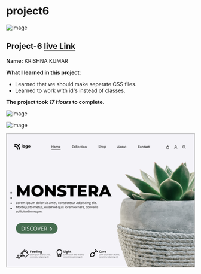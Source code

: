 # project6

![image](https://img.shields.io/badge/project-6-red)


## Project-6  [live Link](https://projec6.netlify.app/)

**Name:**  KRISHNA KUMAR


**What I learned in this project**:

  - Learned that we should make seperate CSS files.
  - Learned to work with id's instead of classes.

**The project took ***17 Hours*** to complete.** 

![image](https://img.shields.io/badge/INeuron-LearnCodeOnline-brightgreen)

![image](https://img.shields.io/badge/Full%20stack%20JS%20bootcamp-Hitesh%20Chaudhary-lightgrey)


![image](https://github.com/Krishna12345825/project6/blob/main/project-imgs/6.png)
